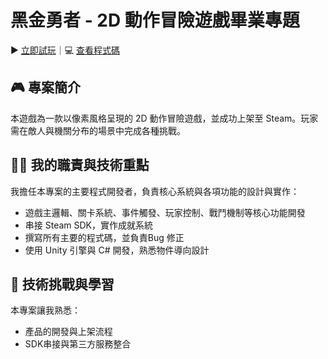 # 黑金勇者 - 2D 動作冒險遊戲畢業專題

▶️ [立即試玩](https://store.steampowered.com/app/1665780/Coalhero/)｜💻 [查看程式碼](https://github.com/InagakiRomi/Coalhero/tree/main/%E9%BB%91%E9%87%91%E5%8B%87%E8%80%85/Assets/Scripts)

## 🎮 專案簡介
本遊戲為一款以像素風格呈現的 2D 動作冒險遊戲，並成功上架至 Steam。玩家需在敵人與機關分布的場景中完成各種挑戰。

## 👨‍💻 我的職責與技術重點
我擔任本專案的主要程式開發者，負責核心系統與各項功能的設計與實作：

- 遊戲主邏輯、關卡系統、事件觸發、玩家控制、戰鬥機制等核心功能開發
- 串接 Steam SDK，實作成就系統
- 撰寫所有主要的程式碼，並負責Bug 修正
- 使用 Unity 引擎與 C# 開發，熟悉物件導向設計

## 🚀 技術挑戰與學習
本專案讓我熟悉：
- 產品的開發與上架流程
- SDK串接與第三方服務整合
